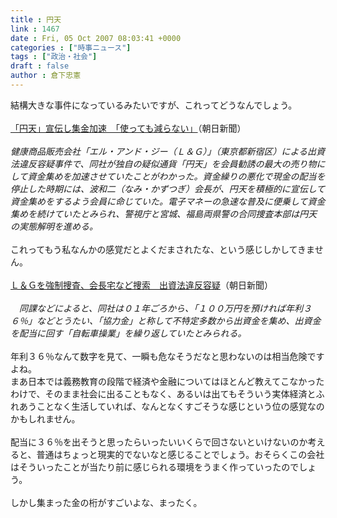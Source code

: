 ```yaml
---
title : 円天
link : 1467
date : Fri, 05 Oct 2007 08:03:41 +0000
categories : ["時事ニュース"]
tags : ["政治・社会"]
draft : false
author : 倉下忠憲
---
```


結構大きな事件になっているみたいですが、これってどうなんでしょう。<BR><BR><A HREF="http://www.asahi.com/national/update/1003/TKY200710030350.html" TARGET="_blank">「円天」宣伝し集金加速　「使っても減らない」</A>（朝日新聞）<BR><BR><I>健康商品販売会社「エル・アンド・ジー（Ｌ＆Ｇ）」（東京都新宿区）による出資法違反容疑事件で、同社が独自の疑似通貨「円天」を会員勧誘の最大の売り物にして資金集めを加速させていたことがわかった。資金繰りの悪化で現金の配当を停止した時期には、波和二（なみ・かずつぎ）会長が、円天を積極的に宣伝して資金集めをするよう会員に命じていた。電子マネーの急速な普及に便乗して資金集めを続けていたとみられ、警視庁と宮城、福島両県警の合同捜査本部は円天の実態解明を進める。 </I><BR><BR>これってもう私なんかの感覚だとよくだまされたな、という感じしかしてきません。<BR><BR><A HREF="http://www.asahi.com/national/update/1003/TKY200710030037.html" TARGET="_blank">Ｌ＆Ｇを強制捜査、会長宅など捜索　出資法違反容疑</A>（朝日新聞）<BR><BR><I>　同課などによると、同社は０１年ごろから、「１００万円を預ければ年利３６％」などとうたい、「協力金」と称して不特定多数から出資金を集め、出資金を配当に回す「自転車操業」を繰り返していたとみられる。 </I><BR><BR>年利３６％なんて数字を見て、一瞬も危なそうだなと思わないのは相当危険ですよね。<BR>まあ日本では義務教育の段階で経済や金融についてはほとんど教えてこなかったわけで、そのまま社会に出ることもなく、あるいは出てもそういう実体経済とふれあうことなく生活していれば、なんとなくすごそうな感じという位の感覚なのかもしれません。<BR><BR>配当に３６％を出そうと思ったらいったいいくらで回さないといけないのか考えると、普通はちょっと現実的でないなと感じることでしょう。おそらくこの会社はそういったことが当たり前に感じられる環境をうまく作っていったのでしょう。<BR><BR>しかし集まった金の桁がすごいよな、まったく。<BR><BR><br><br>
